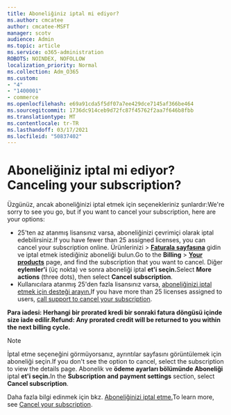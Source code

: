 ```yaml
---
title: Aboneliğiniz iptal mi ediyor?
ms.author: cmcatee
author: cmcatee-MSFT
manager: scotv
audience: Admin
ms.topic: article
ms.service: o365-administration
ROBOTS: NOINDEX, NOFOLLOW
localization_priority: Normal
ms.collection: Adm_O365
ms.custom:
- "4"
- "1400001"
- commerce
ms.openlocfilehash: e69a91cda5f5df07a7ee429dce7145af366be464
ms.sourcegitcommit: 1736dc914ceb9d72fc87f45762f2aa7f646b8fbb
ms.translationtype: MT
ms.contentlocale: tr-TR
ms.lasthandoff: 03/17/2021
ms.locfileid: "50837402"
---
```

# <a name="canceling-your-subscription"></a><span data-ttu-id="66da5-102">Aboneliğiniz iptal mi ediyor?</span><span class="sxs-lookup"><span data-stu-id="66da5-102">Canceling your subscription?</span></span>

<span data-ttu-id="66da5-103">Üzgünüz, ancak aboneliğinizi iptal etmek için seçenekleriniz şunlardır:</span><span class="sxs-lookup"><span data-stu-id="66da5-103">We're sorry to see you go, but if you want to cancel your subscription, here are your options:</span></span>
  
- <span data-ttu-id="66da5-104">25'ten az atanmış lisansınız varsa, aboneliğinizi çevrimiçi olarak iptal edebilirsiniz.</span><span class="sxs-lookup"><span data-stu-id="66da5-104">If you have fewer than 25 assigned licenses, you can cancel your subscription online.</span></span> <span data-ttu-id="66da5-105">Ürünlerinizi  \> **[Faturala sayfasına](https://go.microsoft.com/fwlink/p/?linkid=842054)** gidin ve iptal etmek istediğiniz aboneliği bulun.</span><span class="sxs-lookup"><span data-stu-id="66da5-105">Go to the **Billing** \> **[Your products](https://go.microsoft.com/fwlink/p/?linkid=842054)** page, and find the subscription that you want to cancel.</span></span> <span data-ttu-id="66da5-106">Diğer **eylemler'i** (üç nokta) ve sonra aboneliği iptal **et'i seçin.**</span><span class="sxs-lookup"><span data-stu-id="66da5-106">Select **More actions** (three dots), then select **Cancel subscription**.</span></span>
- <span data-ttu-id="66da5-107">Kullanıcılara atanmış 25'den fazla lisansınız varsa, [aboneliğinizi iptal etmek için desteği arayın.](https://docs.microsoft.com/microsoft-365/admin/contact-support-for-business-products?view=o365-worldwide)</span><span class="sxs-lookup"><span data-stu-id="66da5-107">If you have more than 25 licenses assigned to users, [call support to cancel your subscription](https://docs.microsoft.com/microsoft-365/admin/contact-support-for-business-products?view=o365-worldwide).</span></span>
  
<span data-ttu-id="66da5-108">**Para iadesi: Herhangi bir prorated kredi bir sonraki fatura döngüsü içinde size iade edilir.**</span><span class="sxs-lookup"><span data-stu-id="66da5-108">**Refund: Any prorated credit will be returned to you within the next billing cycle.**</span></span>

> [!NOTE]
> <span data-ttu-id="66da5-109">İptal etme seçeneğini görmüyorsanız, ayrıntılar sayfasını görüntülemek için aboneliği seçin.</span><span class="sxs-lookup"><span data-stu-id="66da5-109">If you don't see the option to cancel, select the subscription to view the details page.</span></span> <span data-ttu-id="66da5-110">Abonelik ve **ödeme ayarları bölümünde Aboneliği** iptal **et'i seçin.**</span><span class="sxs-lookup"><span data-stu-id="66da5-110">In the **Subscription and payment settings** section, select **Cancel subscription**.</span></span>

<span data-ttu-id="66da5-111">Daha fazla bilgi edinmek için bkz. [Aboneliğinizi iptal etme.](https://docs.microsoft.com/microsoft-365/commerce/subscriptions/cancel-your-subscription)</span><span class="sxs-lookup"><span data-stu-id="66da5-111">To learn more, see [Cancel your subscription](https://docs.microsoft.com/microsoft-365/commerce/subscriptions/cancel-your-subscription).</span></span>